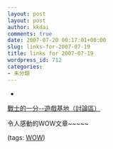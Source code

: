 ```yaml
---
layout: post
layout: post
author: kkdai
comments: true
date: 2007-07-20 00:17:01+00:00
slug: links-for-2007-07-19
title: links for 2007-07-19
wordpress_id: 712
categories:
- 未分類
---
```



	
  * 
		

[戰士的一分--遊戲基地（討論區）](http://forum.gamebase.com.tw/content.jsp?no=4715&cno=47150045&sno=78385192&rc=15&lock=0&top=0&p1=3)


		

令人感動的WOW文章~~~~~


		

(tags: [WOW](http://del.icio.us/kkdai/WOW))


	



